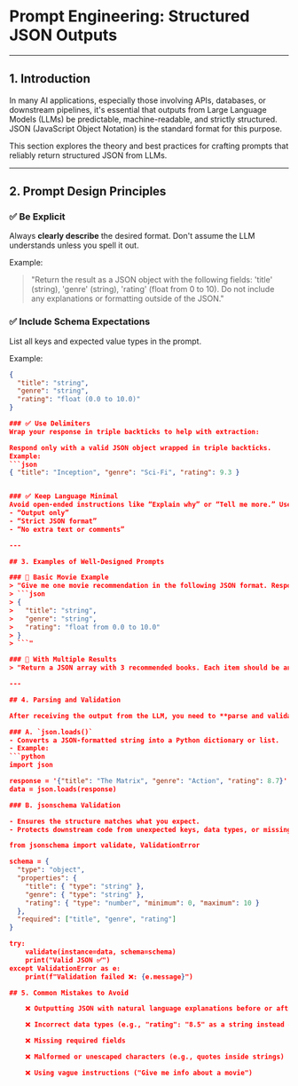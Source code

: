 # Prompt Engineering: Structured JSON Outputs

---

## 1. Introduction

In many AI applications, especially those involving APIs, databases, or downstream pipelines, it's essential that outputs from Large Language Models (LLMs) be predictable, machine-readable, and strictly structured. JSON (JavaScript Object Notation) is the standard format for this purpose.

This section explores the theory and best practices for crafting prompts that reliably return structured JSON from LLMs.

---

## 2. Prompt Design Principles

### ✅ Be Explicit
Always **clearly describe** the desired format. Don't assume the LLM understands unless you spell it out.

Example:
> "Return the result as a JSON object with the following fields: 'title' (string), 'genre' (string), 'rating' (float from 0 to 10). Do not include any explanations or formatting outside of the JSON."

### ✅ Include Schema Expectations
List all keys and expected value types in the prompt.

Example:
```json
{
  "title": "string",
  "genre": "string",
  "rating": "float (0.0 to 10.0)"
}

### ✅ Use Delimiters
Wrap your response in triple backticks to help with extraction:

Respond only with a valid JSON object wrapped in triple backticks.
Example: 
```json
{ "title": "Inception", "genre": "Sci-Fi", "rating": 9.3 }


### ✅ Keep Language Minimal
Avoid open-ended instructions like “Explain why” or “Tell me more.” Use commands like:
- “Output only”
- “Strict JSON format”
- “No extra text or comments”

---

## 3. Examples of Well-Designed Prompts

### 🎯 Basic Movie Example
> "Give me one movie recommendation in the following JSON format. Respond with only the JSON, and ensure it is valid:  
> ```json  
> {  
>   "title": "string",  
>   "genre": "string",  
>   "rating": "float from 0.0 to 10.0"  
> }  
> ```"

### 🎯 With Multiple Results
> "Return a JSON array with 3 recommended books. Each item should be an object with 'title' (string), 'author' (string), and 'year' (integer). Output only the array."

---

## 4. Parsing and Validation

After receiving the output from the LLM, you need to **parse and validate** it to ensure structural correctness.

### A. `json.loads()`
- Converts a JSON-formatted string into a Python dictionary or list.
- Example:
```python
import json

response = '{"title": "The Matrix", "genre": "Action", "rating": 8.7}'
data = json.loads(response)

### B. jsonschema Validation

- Ensures the structure matches what you expect.
- Protects downstream code from unexpected keys, data types, or missing fields.

from jsonschema import validate, ValidationError

schema = {
  "type": "object",
  "properties": {
    "title": { "type": "string" },
    "genre": { "type": "string" },
    "rating": { "type": "number", "minimum": 0, "maximum": 10 }
  },
  "required": ["title", "genre", "rating"]
}

try:
    validate(instance=data, schema=schema)
    print("Valid JSON ✅")
except ValidationError as e:
    print(f"Validation failed ❌: {e.message}")

## 5. Common Mistakes to Avoid

    ❌ Outputting JSON with natural language explanations before or after

    ❌ Incorrect data types (e.g., "rating": "8.5" as a string instead of float)

    ❌ Missing required fields

    ❌ Malformed or unescaped characters (e.g., quotes inside strings)

    ❌ Using vague instructions ("Give me info about a movie")